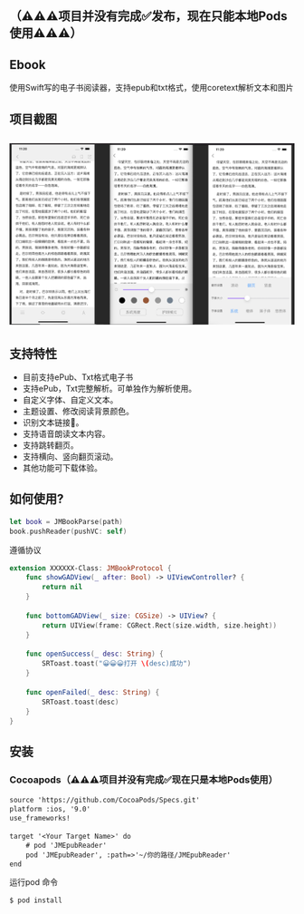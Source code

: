 ## （⚠️⚠️⚠️项目并没有完成✅发布，现在只能本地Pods使用⚠️⚠️⚠️）

## Ebook

使用Swift写的电子书阅读器，支持epub和txt格式，使用coretext解析文本和图片

## 项目截图

## ![001](./Images/001.png)

## 支持特性

-  目前支持ePub、Txt格式电子书
- 支持ePub，Txt完整解析。可单独作为解析使用。
-  自定义字体、自定义文本。
-  主题设置、修改阅读背景颜色。
-  识别文本链接🔗。
- 支持语音朗读文本内容。
-  支持跳转翻页。
-  支持横向、竖向翻页滚动。
- 其他功能可下载体验。

## 如何使用?

```swift
let book = JMBookParse(path)
book.pushReader(pushVC: self)
```

遵循协议
```swift
extension XXXXXX-Class: JMBookProtocol {    
    func showGADView(_ after: Bool) -> UIViewController? {
        return nil
    }
    
    func bottomGADView(_ size: CGSize) -> UIView? {
        return UIView(frame: CGRect.Rect(size.width, size.height))
    }
    
    func openSuccess(_ desc: String) {
        SRToast.toast("😀😀😀打开 \(desc)成功")
    }
    
    func openFailed(_ desc: String) {
        SRToast.toast(desc)
    }
}
```
## 安装

### Cocoapods（⚠️⚠️⚠️项目并没有完成✅现在只是本地Pods使用）

```
source 'https://github.com/CocoaPods/Specs.git'
platform :ios, '9.0'
use_frameworks!

target '<Your Target Name>' do
    # pod 'JMEpubReader'
    pod 'JMEpubReader', :path=>'~/你的路径/JMEpubReader'
end
```

运行pod 命令

```
$ pod install
```
